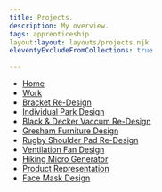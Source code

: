 ```yaml
---
title: Projects.
description: My overview.
tags: apprenticeship
layout:layout: layouts/projects.njk
eleventyExcludeFromCollections: true

---
```


 
<main> 

<div class="link-container">
<ul>
<li><a href="/">Home</a></li>
<li><a href="/projects">Work</a></li>
<li><a href="/projects/bracket-redesign">Bracket Re-Design</a></li>
<li><a href="/projects/individual-park-design">Individual Park Design</a></li>
<li><a href="/projects/black-and-decker-vaccum-redesign">Black & Decker Vaccum Re-Design</a></li>
<li><a href="/projects/gresham-furniture-design">Gresham Furniture Design</a></li>
<li><a href="/projects/rugby-shoulder-pad-redesign">Rugby Shoulder Pad Re-Design</a></li>
<li><a href="/projects/ventilation-fan-design">Ventilation Fan Design</a></li>
<li><a href="/projects/hiking-micro-generator">Hiking Micro Generator</a></li>
<li><a href="/projects/product-representation">Product Representation</a></li>
<li><a href="/projects/face-mask-design">Face Mask Design</a></li>

</ul>



</div>

<div class="image-containerx">
<div>
</div>
</div>


</main>


